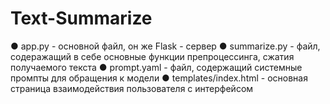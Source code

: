 # Text-Summarize
●	app.py - основной файл, он же Flask - сервер
●	summarize.py - файл, содеражащий в себе основные функции препроцессинга, сжатия получаемого текста
●	prompt.yaml - файл, содержащий системные промпты для обращения к модели
●	templates/index.html - основная страница взаимодействия пользователя с интерфейсом
